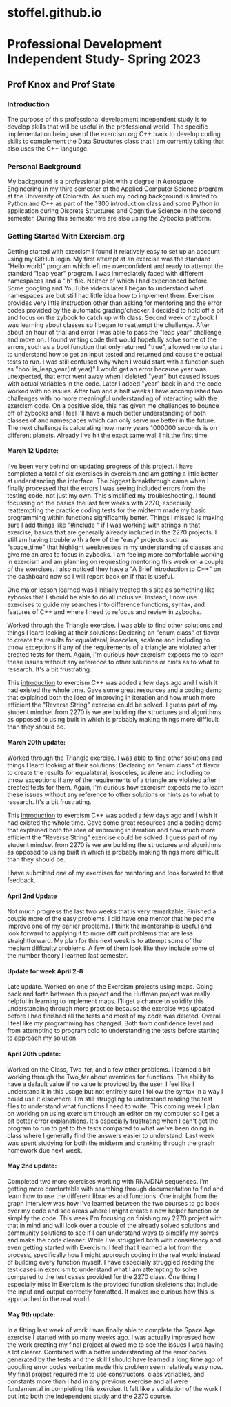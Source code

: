 # stoffel.github.io

# Professional Development Independent Study- Spring 2023 
## Prof Knox and Prof State

### Introduction

  The purpose of this professional development independent study is to develop skills that will be useful in the professional world. The specific implementation being use of the exercism.org C++ track to develop coding skills to complement the Data Structures class that I am currently taking that also uses the C++ language. 

### Personal Background

  My background is a professional pilot with a degree in Aerospace Engineering in my third semester of the Applied Computer Science program at the University of Colorado. As such my coding background is limited to Python and C++ as part of the 1300 introduction class and some Python in application during Discrete Structures and Cognitive Science in the second semester. During this semester we are also using the Zybooks platform. 

### Getting Started With Exercism.org

  Getting started with exercism I found it relatively easy to set up an account using my GitHub login. My first attempt at an exercise was the standard "Hello world" program which left me overconfident and ready to attempt the standard "leap year" program. I was immediately faced with different namespaces and  a ".h" file. Neither of which I had experienced before. Some googling and YouTube videos later I began to understand what namespaces are but still had little idea how to implement them. Exercism provides very little instruction other than asking for mentoring and the error codes provided by the automatic grading/checker. I decided to hold off a bit and focus on the zybook to catch up with class. Second week of zybook I was learning about classes so I began to reattempt the challenge. After about an hour of trial and error I was able to pass the "leap year" challenge and move on. I found writing code that would hopefully solve some of the errors, such as a bool function that only returned "true", allowed me to start to understand how to get an input tested and returned and cause the actual tests to run. I was still confused why when I would start with a function such as "bool is_leap_year(int year)" I would get an error because year was unexpected, that error went away when I deleted "year" but caused issues with actual variables in the code. Later I added "year" back in and the code worked with no issues. After two and a half weeks I have accomplished two challenges with no more meaningful understanding of interacting with the exercism code. On a positive side, this has given me challenges to bounce off of zybooks and I feel I'll have a much better understanding of both classes of and namespaces which can only serve me better in the future. 
The next challenge is calculating how many years 1000000 seconds is on different planets. Already I've hit the exact same wall I hit the first time. 

#### March 12 Update:

  I've been very behind on updating progress of this project. I have completed a total of six exercises in exercism and am getting a little better at understanding the interface. The biggest breakthrough came when I finally processed that the errors I was seeing included errors from the testing code, not just my own. This simplified my troubleshooting. I found focussing on the basics the last few weeks with 2270, especially reattempting the practice coding tests for the midterm made my basic programming within functions significantly better. Things I missed is making sure I add things like "#include <string>" if I was working with strings in that exercise, basics that are generally already included in the 2270 projects. I still am having trouble with a few of the "easy" projects such as "space_time" that highlight weeknesses in my understanding of classes and give me an area to focus in zybooks. I am feeling more comfortable working in exercism and am planning on requesting mentoring this week on a couple of the exercises. I also noticed they have a "A Brief Introduction to C++" on the dashboard now so I will report back on if that is useful. 

  One major lesson learned was I initially treated this site as something like zybooks that I should be able to do all inclusive. Instead, I now use exercises to guide my searches into difference functions, syntax, and features of C++ and where I need to refocus and review in zybooks.


  Worked through the Triangle exercise. I was able to find other solutions and things I leard looking at their solutions: Declaring an "enum class" of flavor to create the results for equalateral, isosceles, scalene and including <stdexcept> to throw exceptions if any of the requirements of a triangle are violated after I created tests for them. Again, I'm curious how exercism expects me to learn these issues without any reference to other solutions or hints as to what to research. It's a bit frustrating. 

  This [introduction](https://youtu.be/9RL8ZssWg5Q) to exercism C++ was added a few days ago and I wish it had existed the whole time. Gave some great resources and a coding demo that explained both the idea of improving in iteration and how much more efficient the "Reverse String" exercise could be solved. I guess part of my student mindset from 2270 is we are building the structures and algorithms as opposed to using built in which is probably making things more difficult than they should be. 
  
#### March 20th update:
  
  Worked through the Triangle exercise. I was able to find other solutions and things I leard looking at their solutions: Declaring an "enum class" of flavor to create the results for equalateral, isosceles, scalene and including to throw exceptions if any of the requirements of a triangle are violated after I created tests for them. Again, I'm curious how exercism expects me to learn these issues without any reference to other solutions or hints as to what to research. It's a bit frustrating.
  
  This [introduction](https://youtu.be/9RL8ZssWg5Q) to exercism C++ was added a few days ago and I wish it had existed the whole time. Gave some great resources and a coding demo that explained both the idea of improving in iteration and how much more efficient the "Reverse String" exercise could be solved. I guess part of my student mindset from 2270 is we are building the structures and algorithms as opposed to using built in which is probably making things more difficult than they should be.
 
  I have submitted one of my exercises for mentoring and look forward to that feedback.

#### April 2nd Update
  
  Not much progress the last two weeks that is very remarkable. Finished a couple more of the easy problems. I did have one mentor that helped me improve one of my earlier problems. I think the mentorship is useful and look forward to applying it to more difficult problems that are less straightforward. My plan for this next week is to attempt some of the medium difficulty problems. A few of them look like they include some of the number theory I learned last semester.
  
#### Update for week April 2-8
  
  Late update. Worked on one of the Exercism projects using maps. Going back and forth between this project and the Huffman project was really helpful in learning to implement maps. I'll get a chance to solidify this understanding through more practice because the exercise was updated before I had finished all the tests and most of my code was deleted. Overall I feel like my programming has changed. Both from confidence level and from attempting to program cold to understanding the tests before starting to approach my solution.

#### April 20th update:

  Worked on the Class, Two_fer, and a few other problems. I learned a bit working through the Two_fer about overrides for functions. The ability to have a default value if no value is provided by the user. I feel like I understand it in this usage but not entirely sure I follow the syntax in a way I could use it elsewhere. I'm still struggling to understand reading the test files to understand what functions I need to write. This coming week I plan on working on using exercism through an editor on my computer so I get a bit better error explanations. It's especially frustrating when I can't get the program to run to get to the tests compared to what we've been doing in class where I generally find the answers easier to understand. Last week was spent studying for both the midterm and cranking through the graph homework due next week. 

#### May 2nd update:

  Completed two more exercises working with RNA/DNA sequences. I'm getting more comfortable with searching through documentation to find and learn how to use the different libraries and functions. One insight from the graph interview was how I've learned between the two courses to go back over my code and see areas where I might create a new helper function or simplify the code. This week I'm focusing on finishing my 2270 project with that in mind and will look over a couple of the already solved solutions and community solutions to see if I can understand ways to simplify my solves and make the code cleaner. While I've struggled both with consistency and even getting started with Exercism. I feel that I learned a lot from the process, specifically how I might approach coding in the real world instead of building every function myself. I have especially struggled reading the test cases in exercism to understand what I am attempting to solve compared to the test cases provided for the 2270 class. One thing I especially miss in Exercism is the provided function skeletons that include the input and output correctly formatted. It makes me curious how this is approached in the real world. 
  
#### May 9th update:
  
  In a fitting last week of work I was finally able to complete the Space Age exercise I started with so many weeks ago. I was actually impressed how the work creating my final project allowed me to see the issues I was having a lot clearer. Combined with a better understanding of the error codes generated by the tests and the skill I should have learned a long time ago of googling error codes verbatim made this problem seem relatively easy now. My final project required me to use constructors, class variables, and constants more than I had in any previous exercise and all were fundamental in completing this exercise. It felt like a validation of the work I put into both the independent study and the 2270 course. 
  
  

